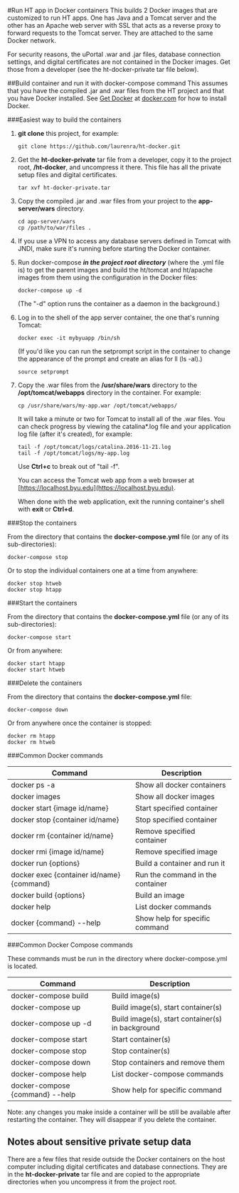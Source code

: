 #Run HT app in Docker containers
This builds 2 Docker images that are customized to run HT apps.  One has Java and a Tomcat server and the other has an Apache web server with SSL that acts as a reverse proxy to forward requests to the Tomcat server. They are attached to the same Docker network.

For security reasons, the uPortal .war and .jar files, database connection settings, and digital certificates are not contained in the Docker images. Get those from a developer (see the ht-docker-private tar file below).

##Build container and run it with docker-compose command
This assumes that you have the compiled .jar and .war files from the HT project and that you have Docker installed. See [Get Docker](https://www.docker.com/products/overview) at [docker.com](https://www.docker.com/) for how to install Docker.

###Easiest way to build the containers

1. **git clone** this project, for example:

    ```
    git clone https://github.com/laurenra/ht-docker.git
    ```
    
2. Get the **ht-docker-private** tar file from a developer, copy it to the project root, **/ht-docker**, and uncompress it there. This file has all the private setup files and digital certificates.

    ```
    tar xvf ht-docker-private.tar
    ```

3. Copy the compiled .jar and .war files from your project to the **app-server/wars** directory.

    ```
    cd app-server/wars
    cp /path/to/war/files .
    ```


4. If you use a VPN to access any database servers defined in Tomcat with JNDI, make sure it's running before starting the Docker container.

5. Run docker-compose _**in the project root directory**_ (where the .yml file is) to get the parent images and build the ht/tomcat and ht/apache images from them using the configuration in the Docker files:

    ```
    docker-compose up -d
    ```
    
    (The "-d" option runs the container as a daemon in the background.)
    
6. Log in to the shell of the app server container, the one that's running Tomcat:

    ```
    docker exec -it mybyuapp /bin/sh
    ```
    
    (If you'd like you can run the setprompt script in the container to change the appearance of the prompt and create an alias for ll (ls -al).)
     
    ```
    source setprompt
    ```
    
7. Copy the .war files from the **/usr/share/wars** directory to the **/opt/tomcat/webapps** directory in the container. For example:

    ```
    cp /usr/share/wars/my-app.war /opt/tomcat/webapps/
    ```

    It will take a minute or two for Tomcat to install all of the .war files. You can check progress by viewing the catalina*.log file and your application log file (after it's created), for example:
    
    ```
    tail -f /opt/tomcat/logs/catalina.2016-11-21.log
    tail -f /opt/tomcat/logs/my-app.log
    ```
    
    Use **Ctrl+c** to break out of "tail -f".
    
    You can access the Tomcat web app from a web browser at [https://localhost.byu.edu](https://localhost.byu.edu).
    
    When done with the web application, exit the running container's shell with **exit** or **Ctrl+d**.
    
###Stop the containers

From the directory that contains the **docker-compose.yml** file (or any of its sub-directories):
```
docker-compose stop
```
   
Or to stop the individual containers one at a time from anywhere:
   
```
docker stop htweb
docker stop htapp
``` 

###Start the containers

From the directory that contains the **docker-compose.yml** file (or any of its sub-directories):
```
docker-compose start
```
   
Or from anywhere:
   
```
docker start htapp
docker start htweb
```

###Delete the containers

From the directory that contains the **docker-compose.yml** file:
```
docker-compose down
```

Or from anywhere once the container is stopped:
```
docker rm htapp
docker rm htweb
```

###Common Docker commands

| Command                                   | Description                      |
| ----------------------------------------- | -------------------------------- |
| docker ps -a                              | Show all docker containers       |
| docker images                             | Show all docker images           |
| docker start {image id/name}              | Start specified container        |
| docker stop {container id/name}           | Stop specified container         |
| docker rm {container id/name}             | Remove specified container       |
| docker rmi {image id/name}                | Remove specified image           |
| docker run {options}                      | Build a container and run it     |
| docker exec {container id/name} {command} | Run the command in the container |
| docker build {options}                    | Build an image                   |
| docker help                               | List docker commands             |
| docker {command} --help                   | Show help for specific command   |

###Common Docker Compose commands

These commands must be run in the directory where docker-compose.yml is located.

| Command                         | Description                                      |
| ------------------------------- | ------------------------------------------------ |
| docker-compose build            | Build image(s)                                   |
| docker-compose up               | Build image(s), start container(s)               |
| docker-compose up -d            | Build image(s), start container(s) in background |
| docker-compose start            | Start container(s)                               |
| docker-compose stop             | Stop container(s)                                |
| docker-compose down             | Stop containers and remove them                  |
| docker-compose help             | List docker-compose commands                     |
| docker-compose {command} --help | Show help for specific command                   |

Note: any changes you make inside a container will be still be available after restarting the container. They will disappear if you delete the container.

## Notes about sensitive private setup data
There are a few files that reside outside the Docker containers on the host computer including digital certificates and database connections. They are in the **ht-docker-private** tar file and are copied to the appropriate directories when you uncompress it from the project root.
